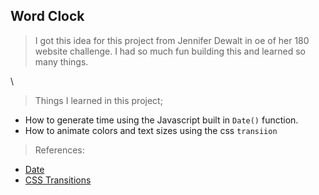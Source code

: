 ## Word Clock

> I got this idea for this project from Jennifer Dewalt in oe of her 180 website challenge. I had so much fun building this and learned so many things. 



\

> Things I learned in this project;
  * How to generate time using the Javascript built in `Date()` function.
  * How to animate colors and text sizes using the css `transiion`

  > References:
  * [Date](https://developer.mozilla.org/en-US/docs/Web/JavaScript/Reference/Global_Objects/Date)
  * [CSS Transitions](https://www.w3schools.com/css/css3_transitions.asp)


